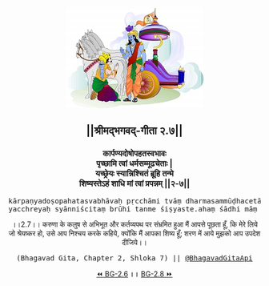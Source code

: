 <center><img src="../../asset/BG.png" alt="#API #bhagavadgitaapi #slok #nodejs #js #api #gitaapi #krishna #hinduism #vedic #ISKCON #shreemadbhagavadgita #technology"/>
<h2>||श्रीमद्‍भगवद्‍-गीता २.७||</h2>
<h3>कार्पण्यदोषोपहतस्वभावः<br/>पृच्छामि त्वां धर्मसम्मूढचेताः |<br/>यच्छ्रेयः स्यान्निश्चितं ब्रूहि तन्मे<br/>शिष्यस्तेऽहं शाधि मां त्वां प्रपन्नम् ||२-७||</h3>
<pre>kārpaṇyadoṣopahatasvabhāvaḥ pṛcchāmi tvāṃ dharmasammūḍhacetāḥ .<br/>yacchreyaḥ syānniścitaṃ brūhi tanme śiṣyaste.ahaṃ śādhi māṃ tvāṃ prapannam ||2-7||</pre>
<p>।।2.7।। करुणा के कलुष से अभिभूत और कर्तव्यपथ पर संभ्रमित हुआ मैं आपसे पूछता हूँ, कि मेरे लिये जो श्रेयष्कर हो, उसे आप निश्चय करके कहिये, क्योंकि मैं आपका शिष्य हूँ; शरण में आये मुझको आप उपदेश दीजिये।।</p>
<pre>(Bhagavad Gita, Chapter 2, Shloka 7) || <a href="https://twitter.com/bhagavadgitaapi">@BhagavadGitaApi</a></pre><a href="../../2/6">⏪  BG-2.6</a><b>        ।।        </b><a href="../../2/8">BG-2.8  ⏩</a></center></center>